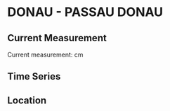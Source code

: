 # DONAU - PASSAU DONAU

## Current Measurement

Current measurement: <Value topic="rivers/pegel-online/DONAU/PASSAU DONAU/measurementValue"/> cm

## Time Series

<TimeSeries topic="rivers/pegel-online/DONAU/PASSAU DONAU/measurementValue" period="week" />

## Location

<WorldMap>
  <Marker lat="48.576133034895186" lon="13.459076097304042" labelTopic="rivers/pegel-online/DONAU/PASSAU DONAU" />
</WorldMap>
